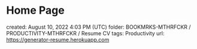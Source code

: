 # Home Page

created: August 10, 2022 4:03 PM (UTC)
folder: BOOKMRKS-MTHRFCKR / PRODUCTIVITY-MTHRFCKR / Resume CV
tags: Productivity
url: https://generator-resume.herokuapp.com